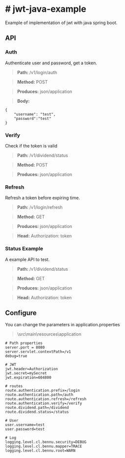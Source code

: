 # # jwt-java-example
Example of implementation of jwt with java spring boot.

## API
### Auth

Authenticate user and password, get a token.

> **Path:** /v1/login/auth

> **Method:** POST

> **Produces:** json/application

> **Body:** 
	
	{
		"username": "test",
		"password":"test"
	}


### Verify

Check if the token is valid

> **Path:** /v1/dividend/status

> **Method:** POST

> **Produces:** json/application


### Refresh

Refresh a token before expiring time.

> **Path:** /v1/login/refresh

> **Method:** GET

> **Produces:** json/application

> **Head:** Authorization: token


### Status Example

A example API to test.

> **Path:** /v1/dividend/status

> **Method:** GET

> **Produces:** json/application

> **Head:** Authorization: token




## Configure
You can change the parameters in application.properties

> \src\main\resources\application

	
	# Path properties  
	server.port = 8080  
	server.servlet.contextPath=/v1  
	debug=true  
	  
	# JWT  
	jwt.header=Authorization  
	jwt.secret=mySecret  
	jwt.expiration=604800  
	  
	# routes  
	route.authentication.prefix=/login  
	route.authentication.path=/auth  
	route.authentication.refresh=/refresh  
	route.authentication.verify=/verify  
	route.dividend.path=/dividend  
	route.dividend.status=/status  
	  
	# User  
	user.username=test  
	user.password=test  
	  
	# Log  
	logging.level.cl.bennu.security=DEBUG  
	logging.level.cl.bennu.mapper=TRACE  
	logging.level.cl.bennu.root=WARN
